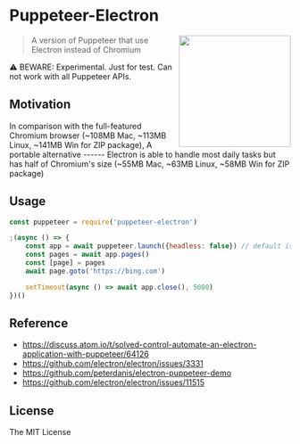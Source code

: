 # Puppeteer-Electron

<img src="https://user-images.githubusercontent.com/26399680/60521458-e4360700-9d19-11e9-8185-065c395b0b65.png" height="200" align="right">

> A version of Puppeteer that use Electron instead of Chromium 

⚠️ BEWARE: Experimental. Just for test. Can not work with all Puppeteer APIs.

## Motivation

In comparison with the full-featured Chromium browser (~108MB Mac, ~113MB Linux, ~141MB Win for ZIP package), A portable alternative ------ Electron is able to handle most daily tasks but has half of Chromium's size (~55MB Mac, ~63MB Linux, ~58MB Win for ZIP package)

## Usage

```javascript
const puppeteer = require('puppeteer-electron')

;(async () => {
	const app = await puppeteer.launch({headless: false}) // default is true
	const pages = await app.pages()
	const [page] = pages
	await page.goto('https://bing.com')

	setTimeout(async () => await app.close(), 5000)
})()
```

## Reference

- https://discuss.atom.io/t/solved-control-automate-an-electron-application-with-puppeteer/64126
- https://github.com/electron/electron/issues/3331
- https://github.com/peterdanis/electron-puppeteer-demo
- https://github.com/electron/electron/issues/11515

## License

The MIT License